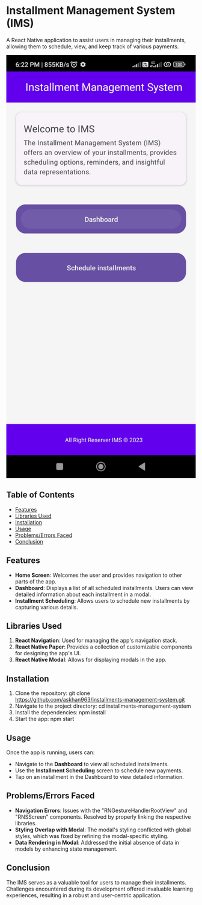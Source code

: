 # Installment Management System (IMS)

A React Native application to assist users in managing their installments, allowing them to schedule, view, and keep track of various payments.

<img src="https://github.com/askhan963/installments-management-system/blob/main/ims.jpg" width="600" alt="Insert IMS Screenshot Here">

## Table of Contents

- [Features](#features)
- [Libraries Used](#libraries-used)
- [Installation](#installation)
- [Usage](#usage)
- [Problems/Errors Faced](#problemserrors-faced)
- [Conclusion](#conclusion)

## Features

- **Home Screen**: Welcomes the user and provides navigation to other parts of the app.
- **Dashboard**: Displays a list of all scheduled installments. Users can view detailed information about each installment in a modal.
- **Installment Scheduling**: Allows users to schedule new installments by capturing various details.

## Libraries Used

1. **React Navigation**: Used for managing the app's navigation stack.
2. **React Native Paper**: Provides a collection of customizable components for designing the app's UI.
3. **React Native Modal**: Allows for displaying modals in the app.

## Installation

1. Clone the repository: git clone https://github.com/askhan963/installments-management-system.git
2. Navigate to the project directory: cd installments-management-system
3. Install the dependencies: npm install
4. Start the app: npm start


## Usage

Once the app is running, users can:

- Navigate to the **Dashboard** to view all scheduled installments.
- Use the **Installment Scheduling** screen to schedule new payments.
- Tap on an installment in the Dashboard to view detailed information.

## Problems/Errors Faced

- **Navigation Errors**: Issues with the "RNGestureHandlerRootView" and "RNSScreen" components. Resolved by properly linking the respective libraries.
- **Styling Overlap with Modal**: The modal's styling conflicted with global styles, which was fixed by refining the modal-specific styling.
- **Data Rendering in Modal**: Addressed the initial absence of data in models by enhancing state management.

## Conclusion

The IMS serves as a valuable tool for users to manage their installments. Challenges encountered during its development offered invaluable learning experiences, resulting in a robust and user-centric application.



